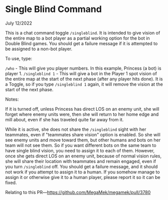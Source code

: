 # Single Blind Command

July 12/2022

This is a chat command toggle `/singleblind`. It is intended to give vision of the entire map to a bot player as a
partial working option for the bot in Double Blind games. You should get a failure message if it is attempted to be
assigned to a non-bot player.

To use, type:

`/who` - This will give you player numbers. In this example, Princess (a bot) is player 1.
`/singleblind 1` - This will give a bot in the Player 1 spot vision of the entire map at the start of the next phase
(after any player hits done). It is a Toggle, so if you type `/singleblind 1` again, it will remove the vision at the
start of the next phase.

Notes:

If it is turned off, unless Princess has direct LOS on an enemy unit, she will forget where enemy units were, then she
will return to her home edge and mill about, even if she has traveled quite far away from it.

While it is active, she does not share the `/singleblind` sight with her teammates, even if "teammates share vision"
option is enabled. So she will see enemy units and move toward them, but other humans and bots on her team will not see
them. So if you want different bots on the same team to have single blind vision, you need to assign it to each of them.
However, once she gets direct LOS on an enemy unit, because of normal vision rules, she will share their location with
teammates and remain engaged, even if you turn `/singleblind` off. You should get a failure message, and it should not
work if you attempt to assign it to a human. If you somehow manage to assign it or otherwise give it to a human player,
please report it so it can be fixed.

Relating to this PR—https://github.com/MegaMek/megamek/pull/3780
